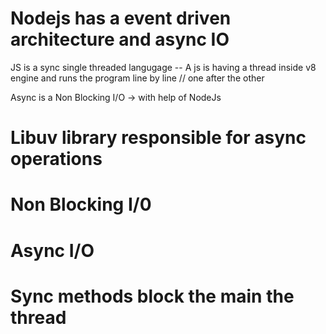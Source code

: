 # Nodejs has a event driven architecture and async IO


JS is a sync single threaded langugage -- A js is having a thread inside v8 engine and runs the program line by line // one after the other

Async is a Non Blocking I/O  -> with help of NodeJs 

# Libuv library responsible for async operations

# Non Blocking I/0 
# Async I/O

# Sync methods block the main the thread 